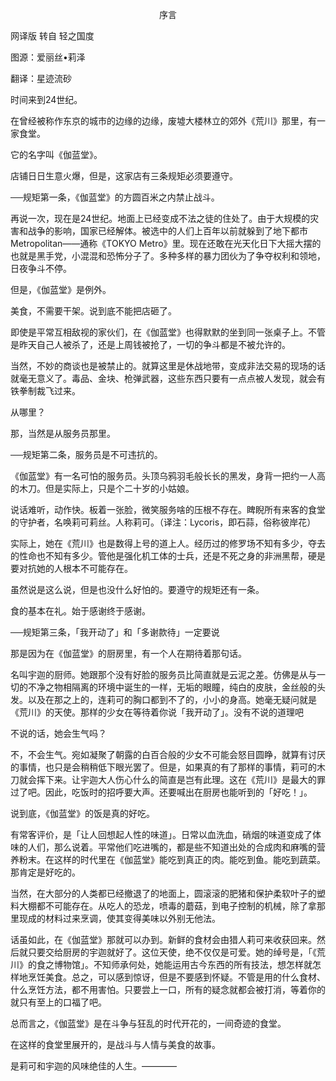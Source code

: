 <p align="center">序言</p>

网译版 转自 轻之国度

图源：爱丽丝•莉泽

翻译：星迹流砂

时间来到24世纪。

在曾经被称作东京的城市的边缘的边缘，废墟大楼林立的郊外《荒川》那里，有一家食堂。

它的名字叫《伽蓝堂》。

店铺日日生意火爆，但是，这家店有三条规矩必须要遵守。

──规矩第一条，《伽蓝堂》的方圆百米之内禁止战斗。

再说一次，现在是24世纪。地面上已经变成不法之徒的住处了。由于大规模的灾害和战争的影响，国家已经解体。被选中的人们上百年以前就躲到了地下都市Metropolitan——通称《TOKYO Metro》里。现在还敢在光天化日下大摇大摆的也就是黑手党，小混混和恐怖分子了。多种多样的暴力团伙为了争夺权利和领地，日夜争斗不停。

但是，《伽蓝堂》是例外。

美食，不需要干架。说到底不能把店砸了。

即使是平常互相敌视的家伙们，在《伽蓝堂》也得默默的坐到同一张桌子上。不管是昨天自己人被杀了，还是上周钱被抢了，一切的争斗都是不被允许的。

当然，不妙的商谈也是被禁止的。就算这里是休战地带，变成非法交易的现场的话就毫无意义了。毒品、金块、枪弹武器，这些东西只要有一点点被人发现，就会有铁拳制裁飞过来。

从哪里？

那，当然是从服务员那里。

──规矩第二条，服务员是不可违抗的。

《伽蓝堂》有一名可怕的服务员。头顶乌鸦羽毛般长长的黑发，身背一把约一人高的木刀。但是实际上，只是个二十岁的小姑娘。

说话难听，动作快。板着一张脸，微笑服务啥的压根不存在。睥睨所有来客的食堂的守护者，名唤莉可莉丝。人称莉可。（译注：Lycoris，即石蒜，俗称彼岸花）

实际上，她在《荒川》也是数得上号的道上人。经历过的修罗场不知有多少，夺去的性命也不知有多少。管他是强化机工体的士兵，还是不死之身的非洲黑帮，硬是要对抗她的人根本不可能存在。

虽然说是这么说，但是也没什么好怕的。要遵守的规矩还有一条。

食的基本在礼。始于感谢终于感谢。

──规矩第三条，「我开动了」和「多谢款待」一定要说

那是因为在《伽蓝堂》的厨房里，有一个人在期待着那句话。

名叫宇迦的厨师。她跟那个没有好脸的服务员比简直就是云泥之差。仿佛是从与一切的不净之物相隔离的环境中诞生的一样，无垢的眼瞳，纯白的皮肤，金丝般的头发。以及在那之上的，连莉可的胸口都到不了的，小小的身高。她毫无疑问就是《荒川》的天使。那样的少女在等待着你说「我开动了」。没有不说的道理吧

不说的话，她会生气吗？

不，不会生气。宛如凝聚了朝露的白百合般的少女不可能会怒目圆睁，就算有讨厌的事情，也只是会稍稍低下眼光罢了。但是，如果真的有了那样的事情，莉可的木刀就会挥下来。让宇迦大人伤心什么的简直是岂有此理。这在《荒川》是最大的罪过了吧。因此，吃饭时的招呼要大声。还要喊出在厨房也能听到的「好吃！」。

说到底，《伽蓝堂》的饭是真的好吃。

有常客评价，是「让人回想起人性的味道」。日常以血洗血，硝烟的味道变成了体味的人们，那么说着。平常他们吃进嘴的，都是些不知道出处的合成肉和麻嘴的营养粉末。在这样的时代里在《伽蓝堂》能吃到真正的肉。能吃到鱼。能吃到蔬菜。那肯定是好吃的。

当然，在大部分的人类都已经撤退了的地面上，圆滚滚的肥猪和保护柔软叶子的塑料大棚都不可能存在。从吃人的恐龙，喷毒的蘑菇，到电子控制的机械，除了拿那里现成的材料过来烹调，使其变得美味以外别无他法。

话虽如此，在《伽蓝堂》那就可以办到。新鲜的食材会由猎人莉可来收获回来。然后就只要交给厨房的宇迦就好了。这位天使，绝不仅仅是可爱。她的绰号是，「《荒川》的食之博物馆」。不知师承何处，她能运用古今东西的所有技法，想怎样就怎样地烹饪美食。总之，可以感到惊讶，但是不要感到怀疑。不管是用的什么食材、什么烹饪方法，都不用害怕。只要尝上一口，所有的疑念就都会被打消，等着你的就只有至上的口福了吧。

总而言之，《伽蓝堂》是在斗争与狂乱的时代开花的，一间奇迹的食堂。

在这样的食堂里展开的，是战斗与人情与美食的故事。

是莉可和宇迦的风味绝佳的人生。————

